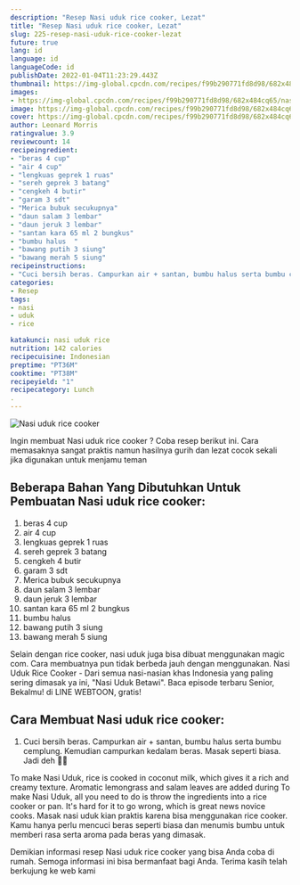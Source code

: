 ```yaml
---
description: "Resep Nasi uduk rice cooker, Lezat"
title: "Resep Nasi uduk rice cooker, Lezat"
slug: 225-resep-nasi-uduk-rice-cooker-lezat
future: true
lang: id
language: id
languageCode: id
publishDate: 2022-01-04T11:23:29.443Z 
thumbnail: https://img-global.cpcdn.com/recipes/f99b290771fd8d98/682x484cq65/nasi-uduk-rice-cooker-foto-resep-utama.png
images:
- https://img-global.cpcdn.com/recipes/f99b290771fd8d98/682x484cq65/nasi-uduk-rice-cooker-foto-resep-utama.png
image: https://img-global.cpcdn.com/recipes/f99b290771fd8d98/682x484cq65/nasi-uduk-rice-cooker-foto-resep-utama.png
cover: https://img-global.cpcdn.com/recipes/f99b290771fd8d98/682x484cq65/nasi-uduk-rice-cooker-foto-resep-utama.png
author: Leonard Morris
ratingvalue: 3.9
reviewcount: 14
recipeingredient:
- "beras 4 cup"
- "air 4 cup"
- "lengkuas geprek 1 ruas"
- "sereh geprek 3 batang"
- "cengkeh 4 butir"
- "garam 3 sdt"
- "Merica bubuk secukupnya"
- "daun salam 3 lembar"
- "daun jeruk 3 lembar"
- "santan kara 65 ml 2 bungkus"
- "bumbu halus  "
- "bawang putih 3 siung"
- "bawang merah 5 siung"
recipeinstructions:
- "Cuci bersih beras. Campurkan air + santan, bumbu halus serta bumbu cemplung. Kemudian campurkan kedalam beras. Masak seperti biasa. Jadi deh ✌🏻"
categories:
- Resep
tags:
- nasi
- uduk
- rice

katakunci: nasi uduk rice 
nutrition: 142 calories
recipecuisine: Indonesian
preptime: "PT36M"
cooktime: "PT38M"
recipeyield: "1"
recipecategory: Lunch
. 
---
```



![Nasi uduk rice cooker](https://img-global.cpcdn.com/recipes/f99b290771fd8d98/682x484cq65/nasi-uduk-rice-cooker-foto-resep-utama.png)

Ingin membuat Nasi uduk rice cooker ? Coba resep berikut ini. Cara memasaknya sangat praktis namun hasilnya gurih dan lezat cocok sekali jika digunakan untuk menjamu teman

<!--inarticleads1-->

## Beberapa Bahan Yang Dibutuhkan Untuk Pembuatan Nasi uduk rice cooker:

1. beras 4 cup
1. air 4 cup
1. lengkuas geprek 1 ruas
1. sereh geprek 3 batang
1. cengkeh 4 butir
1. garam 3 sdt
1. Merica bubuk secukupnya
1. daun salam 3 lembar
1. daun jeruk 3 lembar
1. santan kara 65 ml 2 bungkus
1. bumbu halus  
1. bawang putih 3 siung
1. bawang merah 5 siung

Selain dengan rice cooker, nasi uduk juga bisa dibuat menggunakan magic com. Cara membuatnya pun tidak berbeda jauh dengan menggunakan. Nasi Uduk Rice Cooker - Dari semua nasi-nasian khas Indonesia yang paling sering dimasak ya ini, &#34;Nasi Uduk Betawi&#34;. Baca episode terbaru Senior, Bekalmu! di LINE WEBTOON, gratis! 

<!--inarticleads2-->

## Cara Membuat Nasi uduk rice cooker:

1. Cuci bersih beras. Campurkan air + santan, bumbu halus serta bumbu cemplung. Kemudian campurkan kedalam beras. Masak seperti biasa. Jadi deh ✌🏻


To make Nasi Uduk, rice is cooked in coconut milk, which gives it a rich and creamy texture. Aromatic lemongrass and salam leaves are added during To make Nasi Uduk, all you need to do is throw the ingredients into a rice cooker or pan. It&#39;s hard for it to go wrong, which is great news novice cooks. Masak nasi uduk kian praktis karena bisa menggunakan rice cooker. Kamu hanya perlu mencuci beras seperti biasa dan menumis bumbu untuk memberi rasa serta aroma pada beras yang dimasak. 

Demikian informasi  resep Nasi uduk rice cooker   yang bisa Anda coba di rumah. Semoga informasi ini bisa bermanfaat bagi Anda. Terima kasih telah berkujung ke web kami
